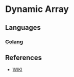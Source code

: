 # Dynamic Array

## Languages

### [Golang](golang)

## References

* [WIKI](https://en.wikipedia.org/wiki/Dynamic_array)
